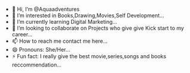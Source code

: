 - 👋 Hi, I’m @Aquaadventures
- 👀 I’m interested in Books,Drawing,Movies,Self Development...
- 🌱 I’m currently learning Digital Marketing...
- 💞️ I’m looking to collaborate on Projects who give give Kick start to my career...
- 📫 How to reach me contact me here...
- 😄 Pronouns: She/Her...
- ⚡ Fun fact: I really give the best movie,series,songs and books reccommendation...

<!---
Aquaadventures/Aquaadventures is a ✨ special ✨ repository because its `README.md` (this file) appears on your GitHub profile.
You can click the Preview link to take a look at your changes.
--->
